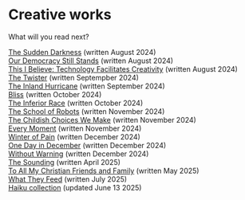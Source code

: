 # Creative works

What will you read next?

[The Sudden Darkness](the_sudden_darkness) (written August 2024)  
[Our Democracy Still Stands](our_democracy_still_stands) (written August 2024)  
[This I Believe: Technology Facilitates Creativity](technology_facilitates_creativity) (written August 2024)  
[The Twister](the_twister) (written Septempber 2024)  
[The Inland Hurricane](the_inland_hurricane) (written September 2024)  
[Bliss](bliss) (written October 2024)  
[The Inferior Race](the_inferior_race) (written October 2024)  
[The School of Robots](the_school_of_robots) (written November 2024)  
[The Childish Choices We Make](the_childish_choices_we_make) (written November 2024)  
[Every Moment](every_moment) (written November 2024)   
[Winter of Pain](winter_of_pain) (written December 2024)  
[One Day in December](one_day_in_december) (written December 2024)  
[Without Warning](without_warning) (written December 2024)  
[The Sounding](the_sounding) (written April 2025)  
[To All My Christian Friends and Family](to_all_my_christian_friends) (written May 2025)  
[What They Feed](what_they_feed) (written July 2025)  
[Haiku collection](haiku) (updated June 13 2025)

